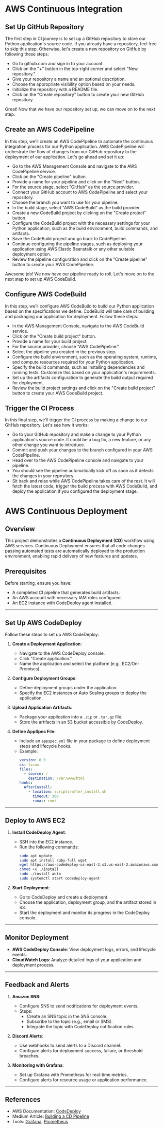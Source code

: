# AWS Continuous Integration

## Set Up GitHub Repository

The first step in CI journey is to set up a GitHub repository to store our Python application's source code. If you already have a repository, feel free to skip this step. Otherwise, let's create a new repository on GitHub by following these steps:

- Go to github.com and sign in to your account.
- Click on the "+" button in the top-right corner and select "New repository."
- Give your repository a name and an optional description.
- Choose the appropriate visibility option based on your needs.
- Initialize the repository with a README file.
- Click on the "Create repository" button to create your new GitHub repository.

Great! Now that we have our repository set up, we can move on to the next step.

## Create an AWS CodePipeline
In this step, we'll create an AWS CodePipeline to automate the continuous integration process for our Python application. AWS CodePipeline will orchestrate the flow of changes from our GitHub repository to the deployment of our application. Let's go ahead and set it up:

- Go to the AWS Management Console and navigate to the AWS CodePipeline service.
- Click on the "Create pipeline" button.
- Provide a name for your pipeline and click on the "Next" button.
- For the source stage, select "GitHub" as the source provider.
- Connect your GitHub account to AWS CodePipeline and select your repository.
- Choose the branch you want to use for your pipeline.
- In the build stage, select "AWS CodeBuild" as the build provider.
- Create a new CodeBuild project by clicking on the "Create project" button.
- Configure the CodeBuild project with the necessary settings for your Python application, such as the build environment,  build commands, and artifacts.
- Save the CodeBuild project and go back to CodePipeline.
- Continue configuring the pipeline stages, such as deploying your application using AWS Elastic Beanstalk or any other suitable deployment option.
- Review the pipeline configuration and click on the "Create pipeline" button to create your AWS CodePipeline.

Awesome job! We now have our pipeline ready to roll. Let's move on to the next step to set up AWS CodeBuild.

## Configure AWS CodeBuild

In this step, we'll configure AWS CodeBuild to build our Python application based on the specifications we define. CodeBuild will take care of building and packaging our application for deployment. Follow these steps:

- In the AWS Management Console, navigate to the AWS CodeBuild service.
- Click on the "Create build project" button.
- Provide a name for your build project.
- For the source provider, choose "AWS CodePipeline."
- Select the pipeline you created in the previous step.
- Configure the build environment, such as the operating system, runtime, and compute resources required for your Python application.
- Specify the build commands, such as installing dependencies and running tests. Customize this based on your application's requirements.
- Set up the artifacts configuration to generate the build output required for deployment.
- Review the build project settings and click on the "Create build project" button to create your AWS CodeBuild project.


## Trigger the CI Process

In this final step, we'll trigger the CI process by making a change to our GitHub repository. Let's see how it works:

- Go to your GitHub repository and make a change to your Python application's source code. It could be a bug fix, a new feature, or any other change you want to introduce.
- Commit and push your changes to the branch configured in your AWS CodePipeline.
- Head over to the AWS CodePipeline console and navigate to your pipeline.
- You should see the pipeline automatically kick off as soon as it detects the changes in your repository.
- Sit back and relax while AWS CodePipeline takes care of the rest. It will fetch the latest code, trigger the build process with AWS CodeBuild, and deploy the application if you configured the deployment stage.



# AWS Continuous Deployment

## Overview

This project demonstrates a **Continuous Deployment (CD)** workflow using AWS services. Continuous Deployment ensures that all code changes passing automated tests are automatically deployed to the production environment, enabling rapid delivery of new features and updates.

## Prerequisites

Before starting, ensure you have:
- A completed CI pipeline that generates build artifacts.
- An AWS account with necessary IAM roles configured.
- An EC2 instance with CodeDeploy agent installed.

---

## Set Up AWS CodeDeploy

Follow these steps to set up AWS CodeDeploy:

1. **Create a Deployment Application**:
   - Navigate to the AWS CodeDeploy console.
   - Click "Create application."
   - Name the application and select the platform (e.g., EC2/On-Premises).
   
2. **Configure Deployment Groups**:
   - Define deployment groups under the application.
   - Specify the EC2 instances or Auto Scaling groups to deploy the application.

3. **Upload Application Artifacts**:
   - Package your application into a `.zip` or `.tar.gz` file.
   - Store the artifacts in an S3 bucket accessible by CodeDeploy.

4. **Define AppSpec File**:
   - Include an `appspec.yml` file in your package to define deployment steps and lifecycle hooks.
   - Example:
     ```yaml
     version: 0.0
     os: linux
     files:
       - source: /
         destination: /var/www/html
     hooks:
       AfterInstall:
         - location: scripts/after_install.sh
           timeout: 300
           runas: root
     ```

---

## Deploy to AWS EC2

1. **Install CodeDeploy Agent**:
   - SSH into the EC2 instance.
   - Run the following commands:
     ```bash
     sudo apt update
     sudo apt install ruby-full wget
     wget https://aws-codedeploy-us-east-2.s3.us-east-2.amazonaws.com/latest/install
     chmod +x ./install
     sudo ./install auto
     sudo systemctl start codedeploy-agent
     ```

2. **Start Deployment**:
   - Go to CodeDeploy and create a deployment.
   - Choose the application, deployment group, and the artifact stored in S3.
   - Start the deployment and monitor its progress in the CodeDeploy console.

---

## Monitor Deployment

- **AWS CodeDeploy Console**: View deployment logs, errors, and lifecycle events.
- **CloudWatch Logs**: Analyze detailed logs of your application and deployment process.

---

## Feedback and Alerts

1. **Amazon SNS**:
   - Configure SNS to send notifications for deployment events.
   - Steps:
     - Create an SNS topic in the SNS console.
     - Subscribe to the topic (e.g., email or SMS).
     - Integrate the topic with CodeDeploy notification rules.

2. **Discord Alerts**:
   - Use webhooks to send alerts to a Discord channel.
   - Configure alerts for deployment success, failure, or threshold breaches.

3. **Monitoring with Grafana**:
   - Set up Grafana with Prometheus for real-time metrics.
   - Configure alerts for resource usage or application performance.

---

## References

- AWS Documentation: [CodeDeploy](https://docs.aws.amazon.com/codedeploy)
- Medium Article: [Building a CD Pipeline](https://medium.com)
- Tools: [Grafana](https://grafana.com), [Prometheus](https://prometheus.io)
